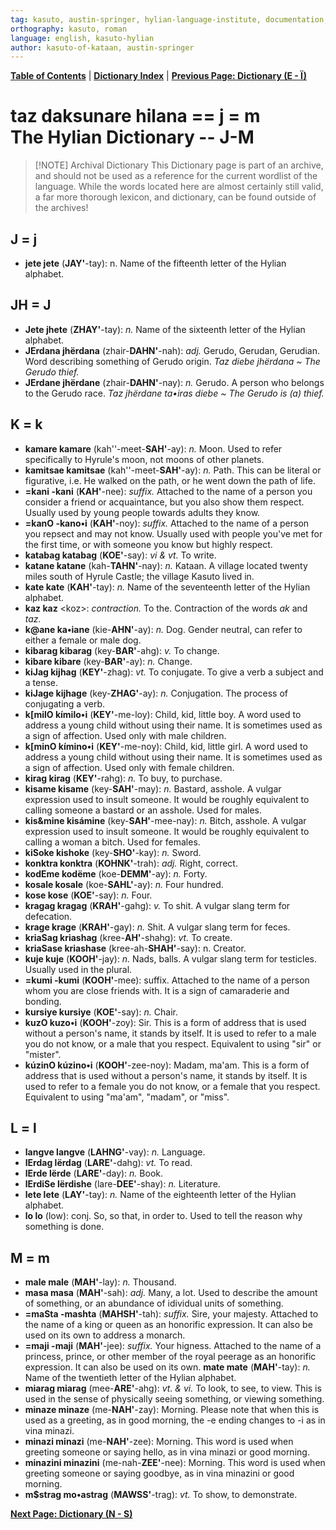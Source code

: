 ```yaml
---
tag: kasuto, austin-springer, hylian-language-institute, documentation, archive, dictionary
orthography: kasuto, roman
language: english, kasuto-hylian
author: kasuto-of-kataan, austin-springer
---
```

**[Table of Contents](archival/kasuto_hli/00-toc)** | **[Dictionary Index](archival/kasuto_hli/10-daksunare)** | **[Previous Page: Dictionary (E - Ï)](archival/kasuto_hli/10.2-daksunare-e-ï)**

# <span class="hylian_kas">taz daksunare hilana == j = m</span><br>The Hylian Dictionary -- J-M


> [!NOTE] Archival Dictionary
> This Dictionary page is part of an archive, and should not be used as a reference for the current wordlist of the language. While the words located here are almost certainly still valid, a far more thorough lexicon, and dictionary, can be found outside of the archives!

## J <span class="hylian_kas">= j</span>

+ **<span class="hylian_kas">jete</span> jete** (**JAY'**-tay): n. Name of the fifteenth letter of the Hylian alphabet.

## JH <span class="hylian_kas">= J</span>

+ **<span class="hylian_kas">Jete</span> jhete** (**ZHAY'**-tay): _n._ Name of the sixteenth letter of the Hylian alphabet.
+ **<span class="hylian_kas">JErdana</span> jhërdana** (zhair-**DAHN'**-nah): _adj._ Gerudo, Gerudan, Gerudian. Word describing something of Gerudo origin. _Taz diebe jhërdana ~ The Gerudo thief._
+ **<span class="hylian_kas">JErdane</span> jhërdane** (zhair-**DAHN'**-nay): _n._ Gerudo. A person who belongs to the Gerudo race. _Taz jhërdane ta•iras diebe ~ The Gerudo is (a) thief._

## K <span class="hylian_kas">= k</span>

+ **<span class="hylian_kas">kamare</span> kamare** (kah''-meet-**SAH'**-ay): _n._ Moon. Used to refer specifically to Hyrule's moon, not moons of other planets.
+ **<span class="hylian_kas">kamitsae</span> kamitsae** (kah''-meet-**SAH'**-ay): _n._ Path. This can be literal or figurative, i.e. He walked on the path, or he went down the path of life.
+ **<span class="hylian_kas">=kani</span> -kani** (**KAH'**-nee): _suffix._  Attached to the name of a person you consider a friend or acquaintance, but you also show them respect. Usually used by young people towards adults they know.
+ **<span class="hylian_kas">=kanO</span> -kano•i** (**KAH'**-noy): _suffix._  Attached to the name of a person you repsect and may not know. Usually used with people you've met for the first time, or with someone you know but highly respect.
+ **<span class="hylian_kas">katabag</span> katabag** (**KOE'**-say): _vi & vt._ To write.
+ **<span class="hylian_kas">katane</span> katane** (kah-**TAHN'**-nay): _n._ Kataan. A village located twenty miles south of Hyrule Castle; the village Kasuto lived in.
+ **<span class="hylian_kas">kate</span> kate** (**KAH'**-tay): _n._ Name of the seventeenth letter of the Hylian alphabet.
+ **<span class="hylian_kas">kaz</span> kaz** \<koz\>: _contraction._ To the. Contraction of the words _ak_ and _taz._
+ **<span class="hylian_kas">k@ane</span> ka•iane** (kie-**AHN'**-ay): _n._ Dog. Gender neutral, can refer to either a female or male dog.
+ **<span class="hylian_kas">kibarag</span> kibarag** (key-**BAR'**-ahg): _v._ To change.
+ **<span class="hylian_kas">kibare</span> kibare** (key-**BAR'**-ay): _n._ Change.
+ **<span class="hylian_kas">kiJag</span> kijhag** (**KEY'**-zhag): _vt._ To conjugate. To give a verb a subject and a tense.
+ **<span class="hylian_kas">kiJage</span> kijhage** (key-**ZHAG'**-ay): _n._ Conjugation. The process of conjugating a verb.
+ **<span class="hylian_kas">k[milO</span> kímilo•i** (**KEY'**-me-loy):  Child, kid, little boy. A word used to address a young child without using their name. It is sometimes used as a sign of affection. Used only with male children.
+ **<span class="hylian_kas">k[minO</span> kímino•i** (**KEY'**-me-noy):  Child, kid, little girl. A word used to address a young child without using their name. It is sometimes used as a sign of affection. Used only with female children.
+ **<span class="hylian_kas">kirag</span> kirag** (**KEY'**-rahg): _n._ To buy, to purchase.
+ **<span class="hylian_kas">kisame</span> kisame** (key-**SAH'**-may): _n._ Bastard, asshole. A vulgar expression used to insult someone. It would be roughly equivalent to calling someone a bastard or an asshole. Used for males.
+ **<span class="hylian_kas">kis&amp;mine</span> kisámine** (key-**SAH'**-mee-nay): _n._ Bitch, asshole. A vulgar expression used to insult someone. It would be roughly equivalent to calling a woman a bitch. Used for females.
+ **<span class="hylian_kas">kiSoke</span> kishoke** (key-**SHO'**-kay): _n._ Sword.
+ **<span class="hylian_kas">konktra</span> konktra** (**KOHNK'**-trah): _adj._ Right, correct.
+ **<span class="hylian_kas">kodEme</span> kodëme** (koe-**DEMM'**-ay): _n._ Forty.
+ **<span class="hylian_kas">kosale</span> kosale** (koe-**SAHL'**-ay): _n._ Four hundred.
+ **<span class="hylian_kas">kose</span> kose** (**KOE'**-say): _n._ Four.
+ **<span class="hylian_kas">kragag</span> kragag** (**KRAH'**-gahg): _v._ To shit. A vulgar slang term for defecation.
+ **<span class="hylian_kas">krage</span> krage** (**KRAH'**-gay): _n._ Shit. A vulgar slang term for feces.
+ **<span class="hylian_kas">kriaSag</span> kriashag** (kree-**AH'**-shahg): _vt._ To create.
+ **<span class="hylian_kas">kriaSase</span> kriashase** (kree-ah-**SHAH'**-say): n. Creator.
+ **<span class="hylian_kas">kuje</span> kuje** (**KOOH'**-jay): _n._ Nads, balls. A vulgar slang term for testicles. Usually used in the plural.
+ **<span class="hylian_kas">=kumi</span> -kumi** (**KOOH'**-mee): suffix.  Attached to the name of a person whom you are close friends with. It is a sign of camaraderie and bonding.
+ **<span class="hylian_kas">kursiye</span> kursiye** (**KOE'**-say): _n._ Chair.
+ **<span class="hylian_kas">kuzO</span> kuzo•i** (**KOOH'**-zoy): Sir. This is a form of address that is used without a person's name, it stands by itself. It is used to refer to a male you do not know, or a male that you respect. Equivalent to using "sir" or "mister".
+ **<span class="hylian_kas">kúzinO</span> kúzino•i** (**KOOH'**-zee-noy): Madam, ma'am. This is a form of address that is used without a person's name, it stands by itself. It is used to refer to a female you do not know, or a female that you respect. Equivalent to using "ma'am", "madam", or "miss". 

## L <span class="hylian_kas">= l</span>

+ **<span class="hylian_kas">langve</span> langve** (**LAHNG'**-vay): _n._ Language.
+ **<span class="hylian_kas">lErdag</span> lërdag** (**LARE'**-dahg): _vt._ To read.
+ **<span class="hylian_kas">lErde</span> lërde** (**LARE'**-day): _n._ Book.
+ **<span class="hylian_kas">lErdiSe</span> lërdishe** (lare-**DEE'**-shay): _n._ Literature.
+ **<span class="hylian_kas">lete</span> lete** (**LAY'**-tay): _n._ Name of the eighteenth letter of the Hylian alphabet.
+ **<span class="hylian_kas">lo</span> lo** (low): conj. So, so that, in order to. Used to tell the reason why something is done.

## M <span class="hylian_kas">= m</span>

+ **<span class="hylian_kas">male</span> male** (**MAH'**-lay): _n._ Thousand.
+ **<span class="hylian_kas">masa</span> masa** (**MAH'**-sah): _adj._ Many, a lot. Used to describe the amount of something, or an abundance of idividual units of something.
+ **<span class="hylian_kas">=maSta</span> -mashta** (**MAHSH'**-tah): _suffix._ Sire, your majesty. Attached to the name of a king or queen as an honorific expression. It can also be used on its own to address a monarch.
+ **<span class="hylian_kas">=maji</span> -maji** (**MAH'**-jee): _suffix._ Your higness. Attached to the name of a princess, prince, or other member of the royal peerage as an honorific expression. It can also be used on its own.
**<span class="hylian_kas">mate</span> mate** (**MAH'**-tay): _n._ Name of the twentieth letter of the Hylian alphabet.
+ **<span class="hylian_kas">miarag</span> miarag** (mee-**ARE'**-ahg): _vt. & vi._ To look, to see, to view. This is used in the sense of physically seeing something, or viewing something.
+ **<span class="hylian_kas">minaze</span> minaze** (me-**NAH'**-zay): Morning. Please note that when this is used as a greeting, as in good morning, the -e ending changes to -i as in vina minazi.
+ **<span class="hylian_kas">minazi</span> minazi** (me-**NAH'**-zee): Morning. This word is used when greeting someone or saying hello, as in vina minazi or good morning.
+ **<span class="hylian_kas">minazini</span> minazini** (me-nah-**ZEE'**-nee): Morning. This word is used when greeting someone or saying goodbye, as in vina minazini or good morning.
+ **<span class="hylian_kas">m$strag</span> mo•astrag** (**MAWSS'**-trag): _vt._ To show, to demonstrate. 

**[Next Page: Dictionary (N - S)](archival/kasuto_hli/10.4-daksunare-n-s)**

